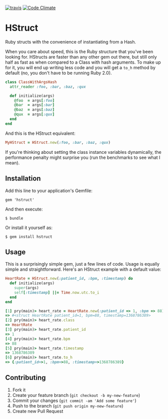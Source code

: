 [![travis](https://secure.travis-ci.org/cambridge-healthcare/hstruct.png)](https://travis-ci.org/cambridge-healthcare/hstruct)
[![Code Climate](https://codeclimate.com/github/cambridge-healthcare/hstruct.png)](https://codeclimate.com/github/cambridge-healthcare/hstruct)
# HStruct

Ruby structs with the convenience of instantiating from a Hash.

When you care about speed, this is the Ruby structure that you've been
looking for. HStructs are faster than any other gem out there, but still
only half as fast as when compared to a Class with hash arguments.
To make up for it, you will end up writing less code and you will get
a `to_h` method by default (no, you don't have to be running Ruby 2.0).

```ruby
class ClassWithArgsHash
  attr_reader :foo, :bar, :baz, :qux

  def initialize(args)
    @foo  = args[:foo]
    @bar  = args[:bar]
    @baz  = args[:baz]
    @qux  = args[:qux]
  end
end

```

And this is the HStruct equivalent:

```ruby
MyHStruct = HStruct.new(:foo, :bar, :baz, :qux)
```

If you're thinking about setting the class instance variables
dynamically, the performance penalty might surprise you (run the
benchmarks to see what I mean).

## Installation

Add this line to your application's Gemfile:

    gem 'hstruct'

And then execute:

    $ bundle

Or install it yourself as:

    $ gem install hstruct

## Usage

This is a surprisingly simple gem, just a few lines of code. Usage is
equally simple and straightforward. Here's an HStruct example with a
default value:

```ruby
HeartRate = HStruct.new(:patient_id, :bpm, :timestamp) do
  def initialize(args)
    super(args)
    self[:timestamp] ||= Time.now.utc.to_i
  end
end

[1] pry(main)> heart_rate = HeartRate.new(:patient_id => 1, :bpm => 88)
=> #<struct HeartRate patient_id=1, bpm=88, timestamp=1368786389>
[2] pry(main)> heart_rate.class
=> HeartRate
[3] pry(main)> heart_rate.patient_id
=> 1
[4] pry(main)> heart_rate.bpm
=> 88
[5] pry(main)> heart_rate.timestamp
=> 1368786389
[6] pry(main)> heart_rate.to_h
=> {:patient_id=>1, :bpm=>88, :timestamp=>1368786389}
```

## Contributing

1. Fork it
2. Create your feature branch (`git checkout -b my-new-feature`)
3. Commit your changes (`git commit -am 'Add some feature'`)
4. Push to the branch (`git push origin my-new-feature`)
5. Create new Pull Request
